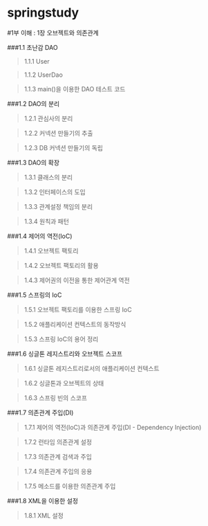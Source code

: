 

springstudy
===========

#1부 이해 : 1장 오브젝트와 의존관계

###1.1 초난감 DAO

>1.1.1 User

>1.1.2 UserDao

>1.1.3 main()을 이용한 DAO 테스트 코드

###1.2 DAO의 분리

>1.2.1 관심사의 분리

>1.2.2 커넥션 만들기의 추출

>1.2.3 DB 커넥션 만들기의 독립

###1.3 DAO의 확장

>1.3.1 클래스의 분리

>1.3.2 인터페이스의 도입

>1.3.3 관계설정 책임의 분리

>1.3.4 원칙과 패턴

###1.4 제어의 역전(IoC)

>1.4.1 오브젝트 팩토리

>1.4.2 오브젝트 팩토리의 활용

>1.4.3 제어권의 이전을 통한 제어관계 역전

###1.5 스프링의 IoC

>1.5.1 오브젝트 팩토리를 이용한 스프링 IoC

>1.5.2 애플리케이션 컨텍스트의 동작방식

>1.5.3 스프링 IoC의 용어 정리

###1.6 싱글톤 레지스트리와 오브젝트 스코프

>1.6.1 싱글톤 레지스트리로서의 애플리케이션 컨텍스트

>1.6.2 싱글톤과 오브젝트의 상태

>1.6.3 스프링 빈의 스코프

###1.7 의존관계 주입(DI)

>1.7.1 제어의 역전(IoC)과 의존관계 주입(DI - Dependency Injection)

>1.7.2 런타임 의존관계 설정

>1.7.3 의존관계 검색과 주입

>1.7.4 의존관계 주입의 응용

>1.7.5 메소드를 이용한 의존관계 주입

###1.8 XML을 이용한 설정

>1.8.1 XML 설정
